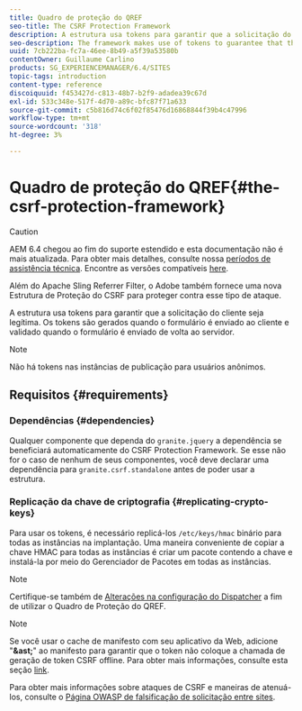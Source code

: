 ```yaml
---
title: Quadro de proteção do QREF
seo-title: The CSRF Protection Framework
description: A estrutura usa tokens para garantir que a solicitação do cliente seja legítima
seo-description: The framework makes use of tokens to guarantee that the client request is legitimate
uuid: 7cb222ba-fc7a-46ee-8b49-a5f39a53580b
contentOwner: Guillaume Carlino
products: SG_EXPERIENCEMANAGER/6.4/SITES
topic-tags: introduction
content-type: reference
discoiquuid: f453427d-c813-48b7-b2f9-adadea39c67d
exl-id: 533c348e-517f-4d70-a89c-bfc87f71a633
source-git-commit: c5b816d74c6f02f85476d16868844f39b4c47996
workflow-type: tm+mt
source-wordcount: '318'
ht-degree: 3%

---
```


# Quadro de proteção do QREF{#the-csrf-protection-framework}

>[!CAUTION]
>
>AEM 6.4 chegou ao fim do suporte estendido e esta documentação não é mais atualizada. Para obter mais detalhes, consulte nossa [períodos de assistência técnica](https://helpx.adobe.com/br/support/programs/eol-matrix.html). Encontre as versões compatíveis [here](https://experienceleague.adobe.com/docs/).

Além do Apache Sling Referrer Filter, o Adobe também fornece uma nova Estrutura de Proteção do CSRF para proteger contra esse tipo de ataque.

A estrutura usa tokens para garantir que a solicitação do cliente seja legítima. Os tokens são gerados quando o formulário é enviado ao cliente e validado quando o formulário é enviado de volta ao servidor.

>[!NOTE]
>
>Não há tokens nas instâncias de publicação para usuários anônimos.

## Requisitos {#requirements}

### Dependências {#dependencies}

Qualquer componente que dependa do `granite.jquery` a dependência se beneficiará automaticamente do CSRF Protection Framework. Se esse não for o caso de nenhum de seus componentes, você deve declarar uma dependência para `granite.csrf.standalone` antes de poder usar a estrutura.

### Replicação da chave de criptografia {#replicating-crypto-keys}

Para usar os tokens, é necessário replicá-los `/etc/keys/hmac` binário para todas as instâncias na implantação. Uma maneira conveniente de copiar a chave HMAC para todas as instâncias é criar um pacote contendo a chave e instalá-la por meio do Gerenciador de Pacotes em todas as instâncias.

>[!NOTE]
>
>Certifique-se também de [Alterações na configuração do Dispatcher](https://helpx.adobe.com/experience-manager/dispatcher/user-guide.html) a fim de utilizar o Quadro de Proteção do QREF.

>[!NOTE]
>
>Se você usar o cache de manifesto com seu aplicativo da Web, adicione &quot;**&amp;ast;**&quot; ao manifesto para garantir que o token não coloque a chamada de geração de token CSRF offline. Para obter mais informações, consulte esta seção [link](https://www.w3.org/TR/offline-webapps/).
>
>Para obter mais informações sobre ataques de CSRF e maneiras de atenuá-los, consulte o [Página OWASP de falsificação de solicitação entre sites](https://owasp.org/www-community/attacks/csrf).
